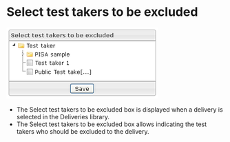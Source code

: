 <!--
parent:
    title: Deliveries
author:
    - 'Jérôme Bogaerts'
created_at: '2012-03-29 15:35:21'
updated_at: '2013-03-13 14:06:08'
tags:
    - Deliveries
-->

Select test takers to be excluded
=================================

![](../resources/deliveries-testtakerstobeexcluded.png)

-   The Select test takers to be excluded box is displayed when a delivery is selected in the Deliveries library.
-   The Select test takers to be excluded box allows indicating the test takers who should be excluded to the delivery.

